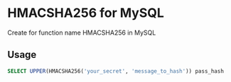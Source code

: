 # HMACSHA256 for MySQL

Create for function name HMACSHA256 in MySQL

## Usage

```sql
SELECT UPPER(HMACSHA256('your_secret', 'message_to_hash')) pass_hash
```